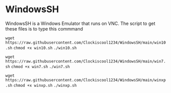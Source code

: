 # WindowsSH
WindowsSH is a Windows Emulator that runs on VNC.
The script to get these files is to type this commmand


` wget https://raw.githubusercontent.com/Clockiscool1234/WindowsSH/main/win10.sh `
` chmod +x win10.sh `
` ./win10.sh `

` wget https://raw.githubusercontent.com/Clockiscool1234/WindowsSH/main/win7.sh `
` chmod +x win7.sh `
` ./win7.sh `

` wget https://raw.githubusercontent.com/Clockiscool1234/WindowsSH/main/winxp.sh `
` chmod +x winxp.sh `
` ./winxp.sh `



